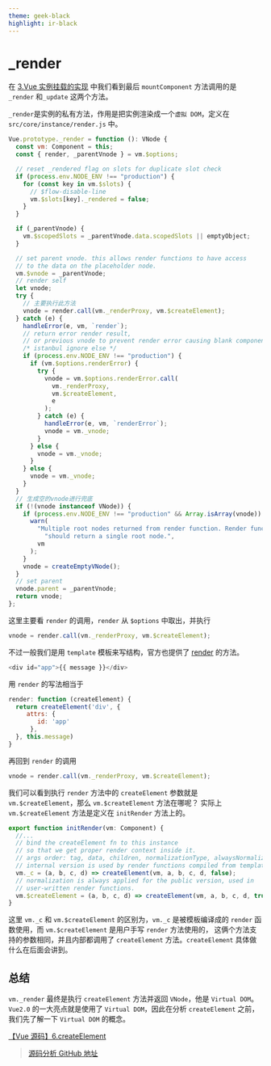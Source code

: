 ```yaml
---
theme: geek-black
highlight: ir-black
---
```


# \_render

在 [3.Vue 实例挂载的实现](https://juejin.cn/post/7064131441768005646) 中我们看到最后 `mountComponent` 方法调用的是 `_render` 和`_update` 这两个方法。

`_render`是实例的私有方法，作用是把实例渲染成一个`虚拟 DOM`，定义在 `src/core/instance/render.js` 中。

```js
Vue.prototype._render = function (): VNode {
  const vm: Component = this;
  const { render, _parentVnode } = vm.$options;

  // reset _rendered flag on slots for duplicate slot check
  if (process.env.NODE_ENV !== "production") {
    for (const key in vm.$slots) {
      // $flow-disable-line
      vm.$slots[key]._rendered = false;
    }
  }

  if (_parentVnode) {
    vm.$scopedSlots = _parentVnode.data.scopedSlots || emptyObject;
  }

  // set parent vnode. this allows render functions to have access
  // to the data on the placeholder node.
  vm.$vnode = _parentVnode;
  // render self
  let vnode;
  try {
    // 主要执行此方法
    vnode = render.call(vm._renderProxy, vm.$createElement);
  } catch (e) {
    handleError(e, vm, `render`);
    // return error render result,
    // or previous vnode to prevent render error causing blank component
    /* istanbul ignore else */
    if (process.env.NODE_ENV !== "production") {
      if (vm.$options.renderError) {
        try {
          vnode = vm.$options.renderError.call(
            vm._renderProxy,
            vm.$createElement,
            e
          );
        } catch (e) {
          handleError(e, vm, `renderError`);
          vnode = vm._vnode;
        }
      } else {
        vnode = vm._vnode;
      }
    } else {
      vnode = vm._vnode;
    }
  }
  // 生成空的vnode进行兜底
  if (!(vnode instanceof VNode)) {
    if (process.env.NODE_ENV !== "production" && Array.isArray(vnode)) {
      warn(
        "Multiple root nodes returned from render function. Render function " +
          "should return a single root node.",
        vm
      );
    }
    vnode = createEmptyVNode();
  }
  // set parent
  vnode.parent = _parentVnode;
  return vnode;
};
```

这里主要看 `render` 的调用，`render` 从 `$options` 中取出，并执行

```js
vnode = render.call(vm._renderProxy, vm.$createElement);
```

不过一般我们是用 `template` 模板来写结构，官方也提供了 [render](https://cn.vuejs.org/v2/api/#render) 的方法。

```js
<div id="app">{{ message }}</div>
```

用 `render` 的写法相当于

```js
render: function (createElement) {
  return createElement('div', {
     attrs: {
        id: 'app'
      },
  }, this.message)
}
```

再回到 `render` 的调用

```js
vnode = render.call(vm._renderProxy, vm.$createElement);
```

我们可以看到执行 `render` 方法中的 `createElement` 参数就是 `vm.$createElement`，那么 `vm.$createElement` 方法在哪呢？
实际上 `vm.$createElement` 方法是定义在 `initRender` 方法上的。

```js
export function initRender(vm: Component) {
  //...
  // bind the createElement fn to this instance
  // so that we get proper render context inside it.
  // args order: tag, data, children, normalizationType, alwaysNormalize
  // internal version is used by render functions compiled from templates
  vm._c = (a, b, c, d) => createElement(vm, a, b, c, d, false);
  // normalization is always applied for the public version, used in
  // user-written render functions.
  vm.$createElement = (a, b, c, d) => createElement(vm, a, b, c, d, true);
}
```

这里 `vm._c` 和 `vm.$createElement` 的区别为，`vm._c` 是被模板编译成的 `render` 函数使用，而 `vm.$createElement` 是用户手写 `render` 方法使用的， 这俩个方法支持的参数相同，并且内部都调用了 `createElement` 方法。`createElement` 具体做什么在后面会讲到。

## 总结

`vm._render` 最终是执行 `createElement` 方法并返回 `VNode`，他是 `Virtual DOM`。`Vue2.0` 的一大亮点就是使用了 `Virtual DOM`，因此在分析 `createElement` 之前，我们先了解一下 `Virtual DOM` 的概念。

[【Vue 源码】6.createElement](https://juejin.cn/post/7065210621716856863/)

> [源码分析 GitHub 地址](https://github.com/sqlnice/vue-resource)
